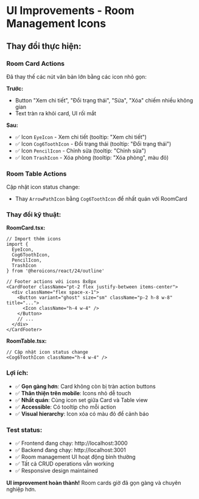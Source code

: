 # UI Improvements - Room Management Icons

## Thay đổi thực hiện:

### Room Card Actions
Đã thay thế các nút văn bản lớn bằng các icon nhỏ gọn:

**Trước:**
- Button "Xem chi tiết", "Đổi trạng thái", "Sửa", "Xóa" chiếm nhiều không gian
- Text tràn ra khỏi card, UI rối mắt

**Sau:**
- ✅ Icon `EyeIcon` - Xem chi tiết (tooltip: "Xem chi tiết")
- ✅ Icon `Cog6ToothIcon` - Đổi trạng thái (tooltip: "Đổi trạng thái") 
- ✅ Icon `PencilIcon` - Chỉnh sửa (tooltip: "Chỉnh sửa")
- ✅ Icon `TrashIcon` - Xóa phòng (tooltip: "Xóa phòng", màu đỏ)

### Room Table Actions  
Cập nhật icon status change:
- Thay `ArrowPathIcon` bằng `Cog6ToothIcon` để nhất quán với RoomCard

### Thay đổi kỹ thuật:

**RoomCard.tsx:**
```tsx
// Import thêm icons
import { 
  EyeIcon, 
  Cog6ToothIcon, 
  PencilIcon, 
  TrashIcon 
} from '@heroicons/react/24/outline'

// Footer actions với icons 8x8px
<CardFooter className="pt-2 flex justify-between items-center">
  <div className="flex space-x-1">
    <Button variant="ghost" size="sm" className="p-2 h-8 w-8" title="...">
      <Icon className="h-4 w-4" />
    </Button>
    // ...
  </div>
</CardFooter>
```

**RoomTable.tsx:**
```tsx
// Cập nhật icon status change
<Cog6ToothIcon className="h-4 w-4" />
```

### Lợi ích:
- ✅ **Gọn gàng hơn**: Card không còn bị tràn action buttons
- ✅ **Thân thiện trên mobile**: Icons nhỏ dễ touch
- ✅ **Nhất quán**: Cùng icon set giữa Card và Table view
- ✅ **Accessible**: Có tooltip cho mỗi action
- ✅ **Visual hierarchy**: Icon xóa có màu đỏ để cảnh báo

### Test status:
- ✅ Frontend đang chạy: http://localhost:3000
- ✅ Backend đang chạy: http://localhost:3001  
- ✅ Room management UI hoạt động bình thường
- ✅ Tất cả CRUD operations vẫn working
- ✅ Responsive design maintained

**UI improvement hoàn thành!** Room cards giờ đã gọn gàng và chuyên nghiệp hơn.

